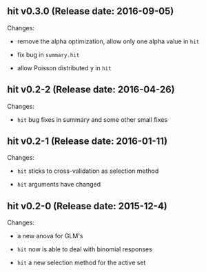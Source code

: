 ## hit v0.3.0 (Release date: 2016-09-05)

Changes:

* remove the alpha optimization, allow only one alpha value in ``hit``

* fix bug in ``summary.hit``

* allow Poisson distributed y in ``hit``


## hit v0.2-2 (Release date: 2016-04-26)

Changes:

* ``hit`` bug fixes in summary and some other small fixes



## hit v0.2-1 (Release date: 2016-01-11)

Changes:

* ``hit`` sticks to cross-validation as selection method

* ``hit`` arguments have changed



## hit v0.2-0 (Release date: 2015-12-4)

Changes:

* a new anova for GLM's

* ``hit`` now is able to deal with binomial responses

* ``hit`` a new selection method for the active set
